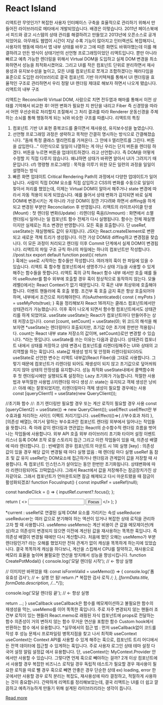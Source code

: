 # React Island

리액트란 무엇인가?
복잡한 사용자 인터페이스 구축을 효율적으로 관리하기 위해서 
만들어진 라이브러리로 메타에서 개발되었습니다.
배경은 이렇습니다. 
2011년 페이스북에서 피드와 광고 시스템의 상태 관리를 해결하려고 만들었고 
2013년에 오픈소스로 공개되었어요.
아무래도 웹앱이 시간이 지날 수록 기능이 많아지고 인터랙션도 복잡해지니, 
사용자의 행동에 따라서 앱 내부 상태를 바꾸고 그에 따른 화면도 바꿔야했는데 
이를 해결하려고 만든 방식이 상태기반의 선언형 프로그래밍이었던 리액트입니다. 
뿐만 아니라 빠르고 예측 가능한 렌더링을 위해서 
Virtual DOM을 도입하고 실제 DOM 변경을 최소화하면서 성능을 최적화시켰어요. 
그리고 UI를 작은 컴포넌트 단위로 분리하면서 재사용성과 유지보수성을 높이고,
모든 UI를 컴포넌트로 쪼개고 조합하겠다는 패러다임을 표준으로 도입한 라이브러리로
결국 컴포넌트 기반 아키텍쳐를 통해서 UI 렌더링을 효율적인 구조로 관리하면서 
우리 정말 UI 렌더링 제대로 해보자 하면서 나오게 됐습니다.
리액트의 내부 구조

리액트는 Reconciler와 Virtual DOM, 
사람으로 치면 전두엽과 해마를 통해서 이전 상태를 기억해서 비교한 후! 
어떤 변화가 필요한 지 판단을 내리고 
Fiber 즉 신경망을 따라서 어떤 우선순위로 처리할지 조절해서 그 처리 결과를 따라 
Renderer 운동신경을 주체하는 소뇌를 통해 행동하게 되는 뇌와 비슷한 구조를 따릅니다.
리액트의 특징
1. 컴포넌트 기반 UI 표현
중복코드를 줄이면서 재사용성, 유지보수성을 높였습니다.
2. 선언형 프로그래밍
과정은 생략하고 목적만 간결히 명시하는 방식으로 간결해졌습니다.
"돔에 특정 클래스 엘리먼트를 가져온다. 
그 안에 li 엘리먼트를 그린다. 버튼을 삽입한다..." 
이런식으로 일일이 나열하는 게 아닌
우리는 단지 버튼을 렌더링 하겠다. 버튼을 누르면 버튼을 업데이트하겠다. 라고 선언합니다. 
즉 DOM을 어떻게 수정할 지 직접 다루지 않습니다. 
왜냐하면 상태가 바뀌면 알아서 UI가 그려지기 때문입니다.
cf) 명령형 프로그래밍 : 목적을 이루기 위한 모든 일련의 과정을 일일이 설명하는 방식
3. 빠른 화면 업데이트
Critical Rendering Path의 과정에서 다양한 업데이트가 일어납니다.
사람이 직접 DOM 요소를 직접 삽입하고 CSS의 변화를 수동으로 일일이 찾아서 처리를 했었는데,
이제는 Virtual DOM이 알아서 해주거나 state 변경에 따라서 자동 적용이 되게 되었습니다.
예를 들어서 상태 변화가 감지되면 바로 실제 DOM에 변경시키는 게 아니라
가상 DOM이 잠깐 기다려봐 하면서 diffing을 하게 되고 변경된 부분만 Reconcilation 후 반영됩니다. 
리액트의 라이프사이클
탄생(Mount) : 첫 렌더링 
변화(Update) : 리렌더링
죽음(Unmount) : 화면에서 소멸
렌더링시 일어나는 일
컴포넌트 함수 전체가 다시 실행됩니다. 함수는 전체 재실행이지만 실제로는 최소 변경만 반영합니다.
모든 훅을 호출합니다. 단 useRef, useState는 재실행해도 값이 유지됩니다.
JSX는 React.createElement로 변환되고 새로운 객체 트리가 생성됩니다.
이전 가상 DOM과 diffing하고 변경점을 찾습니다. 
이 모든 과정이 처리되고 렌더링 이후 Commit 단계에서 실제 DOM이 변경됩니다. 
리액트의 파일 구조 규칙
하나의 파일에는 하나의 컴포넌트만 작성합니다.
//post.tsx 
export default function post(){
 return <div></div>
}
훅에는 use로 시작하는 함수들만 작성합니다. 여러개의 훅이 한 파일에 있을 수 있습니다.
리액트 훅
함수형 컴포넌트에서 생명주기나 상태 기능을 사용할 수 있게 해주는 함수들을 뜻합니다.
리액트 훅의 규칙
React 함수 내부 에서만 호출
예를 들어 useRouter를 함수 외부에 호출할 경우 훅이 정상적으로 동작하지 않는다.
모듈 레벨()에서는 React Context가 없기 때문입니다.
각 훅은 내부 최상위에 호출해야합니다.
이벤트 핸들러에 훅 호출 못함.
조건부 훅 호출 금지
훅은 항상 호출되어야하며, 내부에서 조건으로 처리해야한다.
if(isAuthenticated){
const { myPots } = useMyPots(true);
}
훅을 정리해보자
React 16까지는 클래스 컴포넌트에서만 상태관리가 가능했습니다.
이후 훅이 나오게 되면서 함수형 컴포넌트에서도 상태관리를 하게 되었어요.
useState
useState는 React가 컴포넌트마다 만들어주는 상태 저장소입니다.
const [count, setCount] = useState(0);
위 코드의 해석을 해보자면 
*useState는 렌더링마다 호출되지만, 초기값 0은 초기에 한번만 적용됩니다. 
count는 React 내부 state 저장소의 값이며, setCount()로만 변경할 수 있습니다.
*라는 뜻입니다. 
useState를 쓰는 이유는 다음과 같습니다.
상태관리
컴포너트 내에서 상태를 저장하고 상태 변경시 컴포넌트를 리렌더링해주는 UI와 상태의 고리역할을 하는 훅입니다.
state값 재생성 방지 및 안정화
리렌더링되더라도 useState로 선언한 변수는 리액트 내부값(React Fiber)을 그대로 사용합니다.
그렇기 때문에 컴포넌트가 리렌더링 되어도 재생성이 되지 않고 초기값으로 덮어씌워지지 않아 상태의 안정성를 유지합니다.
성능 최적화
useState내에서 콜백함수화 후 첫 렌더링시에만 실행되도록 설정하는 Lazy 초기화가 가능합니다.
적절한 사용법과 부적절한 사용법
//리렌더링 마다 생성 
//: state는 유지되고 객체 생성은 낭비
//: 아래 예는 잘못되었지만, 리렌더링마다 객체 생성이 필요할 경우에는 사용
const [queryClient1] = useState(new QueryClient());

//초기화 함수 
//: 초기 렌더링만 필요할 경우 또는 계산 로직이 필요할 경우 사용
const [queryClient2] = useState(() => new QueryClient());
useEffect
useEffect란 부수효과를 처리하는 사이드 이펙트 처리기입니다. 
useEffect(()=>{
    //부수효과 처리
}, [의존성 배열]);
여기서 말하는 부수효과란 컴포넌트 렌더링 외부에서 일어나는 작업들을 뜻합니다. 
즉 아래 같이 렌더링과 연관없는 React의 순수함수적 렌더링 흐름을 벗어나는 작업들에 사용합니다.
외부 API 호출
외부 라이브러리 초기화
타이머 설정
이벤트 리스너 등록
DOM 조작
로컬 스토리지 접근
그리고 이런 작업들이 있을 때, 의존성 배열에 따라 렌더합니다.
[] : 빈배열의 경우 컴포넌트의 마운트 시 1회 실행
[key] : 의존성 값이 있을 경우 해당 값이 변경될 때 마다 실행
없음 : 매 렌더링 마다 실행
useRef 돔 참조 및 값 유지
useRef는 DOM요소에 접근하거나 렌더링과 관계없이 값을 저장할 때 사용합니다.
즉 컴포넌트 인스턴스가 살아있는 동안 한번만 초기화됩니다.
상태변화에 따라 리렌더링되어도 끄떡없습니다.
그래서 React에서 값을 저장해주는 잠금장치가진 상자같아요.
그래서 컴포넌트가 언마운트되면 잠금 해제되고 다시 마운트됐을 때 잠금이 활성화되겠죠!
function FocusInput() {
  const inputRef = useRef<HTMLInputElement>(null);

  const handleClick = () => {
    inputRef.current?.focus();
  };

  return (
    <>
      <input ref={inputRef} />
      <button onClick={handleClick}>Focus</button>
    </>
  );
}

*current : useRef로 연결된 실제 DOM 요소를 가리키는 속성
useReducer
useReducer는 여러 값으로 분기해야 하는 액션이 있거나 복잡한 상태 로직을 관리하고자 할 때 사용합니다.
useMemo
useMemo는 계산 비용이 큰 값을 메모제이션(캐싱)하고 의존성이 변경되지 않으면 이전에 계산된 값을 재사용하는 똑똑한 훅입니다.
즉 의존성 배열이 변경될 때에만 다시 계산합니다.
처음에 했던 오해는 useMemo가 부분 렌더링인가? 라는 오해를 했었지만 전혀 관계가 없이 캐싱을 똑똑하게 하는지에 있었습니다.
결국 똑똑하게 캐싱을 하다보니, 계산을 스킵해서 CPU를 절약하고, 재사용으로 메모리 효율을 높이며 불필요한 연산을 방지해서 성능을 향상시킵니다.
function CreatePotModal() {
  console.log('모달 렌더링 시작'); // ← 항상 실행

  // 이미지만 바뀌었을 때:
  const isFormValid = useMemo(() => {
    console.log('폼 유효성 검사'); // ← 실행 안 됨!
    return /* 복잡한 검사 로직 */;
  }, [formData.title, formData.description, /*...*/]);

  console.log('모달 렌더링 끝'); // ← 항상 실행

  return <Modal>...</Modal>;
}
useCallback
useCallback은 함수를 메모제이션하고 불필요한 함수의 재생성을 막는, useMemo를 이어 똑똑한 훅입니다.
주로 
자주 변경되지 않는 핸들러
조건부 로직이 있는 핸들러
React.memo로 래핑된 자식 컴포넌트에 props로 전달하는 함수
의존성이 거의 변하지 않는 함수
무거운 연산을 포함한 함수
Custom hook에서 반환하는 함수
에서 유용합니다.
*실무에서의 접근 법 : 먼저 useCallback없이 코드를 작성 후 성능 문제시 프로파일링 병목지점을 찾고 나서 최적화
useContext
useContext는 Context API를 사용할 수 있게 해주는 훅으로, 컴포넌트 트리 어디에서든 전역 데이터에 접근할 수 있게하는 훅입니다.
주로 
사용자 로그인 상태
테마 설정
다국어 설정
알림
설정값
에서 유용합니다.
단, useContext는 MyContext.Provider 안에서만 사용할 수 있습니다.
그렇다면 언제 훅으로 빼야하는 걸까?
2개 이상 컴포넌트에서 사용할 경우
복잡한 비즈니스 로직일 경우
독립적 테스트가 필요할 경우
재사용이 필요한 로직을 따로 뺄 경우
훅으로 빼면 안좋은 경우
단순한 상태 ex) loading, error
한 곳에서만 사용할 경우
로직 분리는 복잡도, 재사용성에 따라 결정하고, 적절하게 사용하는 것이 중요합니다.
간략하게 리액트를 정리해보았는데,
결국 리액트는 UI를 더 쉽고 깔끔하고 예측가능하게 만들기 위해 설계된 라이브러리라는 생각이 듭니다.

[Read more](https://velog.io/@deepsea/ReactIsland)